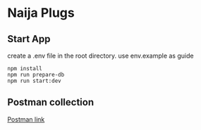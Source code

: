 # Naija Plugs

## Start App

create a .env file in the root directory. use env.example as guide

`npm install`\
`npm run prepare-db`\
`npm run start:dev`

## Postman collection

[Postman link](https://documenter.getpostman.com/view/4545042/2s935oN4xp)
